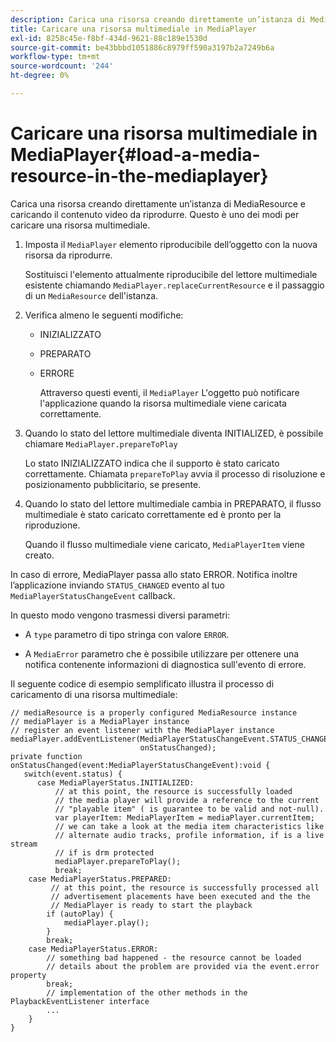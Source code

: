 ```yaml
---
description: Carica una risorsa creando direttamente un’istanza di MediaResource e caricando il contenuto video da riprodurre. Questo è uno dei modi per caricare una risorsa multimediale.
title: Caricare una risorsa multimediale in MediaPlayer
exl-id: 8258c45e-f8bf-434d-9621-88c189e1530d
source-git-commit: be43bbbd1051886c8979ff590a3197b2a7249b6a
workflow-type: tm+mt
source-wordcount: '244'
ht-degree: 0%

---
```


# Caricare una risorsa multimediale in MediaPlayer{#load-a-media-resource-in-the-mediaplayer}

Carica una risorsa creando direttamente un’istanza di MediaResource e caricando il contenuto video da riprodurre. Questo è uno dei modi per caricare una risorsa multimediale.

1. Imposta il `MediaPlayer` elemento riproducibile dell’oggetto con la nuova risorsa da riprodurre.

   Sostituisci l&#39;elemento attualmente riproducibile del lettore multimediale esistente chiamando `MediaPlayer.replaceCurrentResource` e il passaggio di un `MediaResource` dell&#39;istanza.

1. Verifica almeno le seguenti modifiche:

   * INIZIALIZZATO
   * PREPARATO
   * ERRORE

      Attraverso questi eventi, il `MediaPlayer` L&#39;oggetto può notificare l&#39;applicazione quando la risorsa multimediale viene caricata correttamente.

1. Quando lo stato del lettore multimediale diventa INITIALIZED, è possibile chiamare `MediaPlayer.prepareToPlay`

   Lo stato INIZIALIZZATO indica che il supporto è stato caricato correttamente. Chiamata `prepareToPlay` avvia il processo di risoluzione e posizionamento pubblicitario, se presente.

1. Quando lo stato del lettore multimediale cambia in PREPARATO, il flusso multimediale è stato caricato correttamente ed è pronto per la riproduzione.

   Quando il flusso multimediale viene caricato, `MediaPlayerItem` viene creato.

In caso di errore, MediaPlayer passa allo stato ERROR. Notifica inoltre l’applicazione inviando `STATUS_CHANGED` evento al tuo `MediaPlayerStatusChangeEvent` callback.

In questo modo vengono trasmessi diversi parametri:
* A `type` parametro di tipo stringa con valore `ERROR`.

* A `MediaError` parametro che è possibile utilizzare per ottenere una notifica contenente informazioni di diagnostica sull&#39;evento di errore.


<!--<a id="example_3774607C6F08473282CF0CB7F3D82373"></a>-->

Il seguente codice di esempio semplificato illustra il processo di caricamento di una risorsa multimediale:

```
// mediaResource is a properly configured MediaResource instance 
// mediaPlayer is a MediaPlayer instance 
// register an event listener with the MediaPlayer instance 
mediaPlayer.addEventListener(MediaPlayerStatusChangeEvent.STATUS_CHANGED,  
                             onStatusChanged); 
private function onStatusChanged(event:MediaPlayerStatusChangeEvent):void { 
   switch(event.status) { 
      case MediaPlayerStatus.INITIALIZED: 
          // at this point, the resource is successfully loaded 
          // the media player will provide a reference to the current 
          // "playable item" ( is guarantee to be valid and not-null). 
          var playerItem: MediaPlayerItem = mediaPlayer.currentItem; 
          // we can take a look at the media item characteristics like 
          // alternate audio tracks, profile information, if is a live stream 
          // if is drm protected 
          mediaPlayer.prepareToPlay(); 
          break; 
    case MediaPlayerStatus.PREPARED: 
         // at this point, the resource is successfully processed all  
         // advertisement placements have been executed and the the  
         // MediaPlayer is ready to start the playback 
        if (autoPlay) { 
            mediaPlayer.play(); 
        } 
        break; 
    case MediaPlayerStatus.ERROR: 
        // something bad happened - the resource cannot be loaded 
        // details about the problem are provided via the event.error property 
        break; 
        // implementation of the other methods in the PlaybackEventListener interface 
        ... 
    } 
}
```
